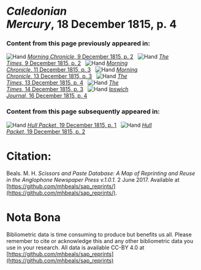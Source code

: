 # *Caledonian Mercury*, 18 December 1815, p. 4  
  
### Content from this page previously appeared in:  
![Hand](http://scissorsandpaste.net/wp-content/uploads/2017/06/smallhandpointer.png) [*Morning Chronicle*, 9 December 1815, p. 2](https://mhbeals.github.io/sap_html/Morning-Chronicle/Morning-Chronicle-9-December-1815-p-2)  
![Hand](http://scissorsandpaste.net/wp-content/uploads/2017/06/smallhandpointer.png) [*The Times*, 9 December 1815, p. 2](https://mhbeals.github.io/sap_html/The-Times/The-Times-9-December-1815-p-2)  
![Hand](http://scissorsandpaste.net/wp-content/uploads/2017/06/smallhandpointer.png) [*Morning Chronicle*, 11 December 1815, p. 3](https://mhbeals.github.io/sap_html/Morning-Chronicle/Morning-Chronicle-11-December-1815-p-3)  
![Hand](http://scissorsandpaste.net/wp-content/uploads/2017/06/smallhandpointer.png) [*Morning Chronicle*, 13 December 1815, p. 3](https://mhbeals.github.io/sap_html/Morning-Chronicle/Morning-Chronicle-13-December-1815-p-3)  
![Hand](http://scissorsandpaste.net/wp-content/uploads/2017/06/smallhandpointer.png) [*The Times*, 13 December 1815, p. 4](https://mhbeals.github.io/sap_html/The-Times/The-Times-13-December-1815-p-4)  
![Hand](http://scissorsandpaste.net/wp-content/uploads/2017/06/smallhandpointer.png) [*The Times*, 14 December 1815, p. 3](https://mhbeals.github.io/sap_html/The-Times/The-Times-14-December-1815-p-3)  
![Hand](http://scissorsandpaste.net/wp-content/uploads/2017/06/smallhandpointer.png) [*Ipswich Journal*, 16 December 1815, p. 4](https://mhbeals.github.io/sap_html/Ipswich-Journal/Ipswich-Journal-16-December-1815-p-4)  
  
### Content from this page subsequently appeared in:  
![Hand](http://scissorsandpaste.net/wp-content/uploads/2017/06/smallhandpointer.png) [*Hull Packet*, 19 December 1815, p. 1](https://mhbeals.github.io/sap_html/Hull-Packet/Hull-Packet-19-December-1815-p-1)  
![Hand](http://scissorsandpaste.net/wp-content/uploads/2017/06/smallhandpointer.png) [*Hull Packet*, 19 December 1815, p. 2](https://mhbeals.github.io/sap_html/Hull-Packet/Hull-Packet-19-December-1815-p-2)  


# Citation: 

Beals. M. H. *Scissors and Paste Database: A Map of Reprinting and Reuse in the Anglophone Newspaper Press v.1.0.1.* 2 June 2017. Available at [https://github.com/mhbeals/sap_reprints/](https://github.com/mhbeals/sap_reprints/). 

# Nota Bona

Bibliometric data is time consuming to produce but benefits us all. Please remember to cite or acknowledge this and any other bibliometric data you use in your research. All data is available CC-BY 4.0 at [https://github.com/mhbeals/sap_reprints](https://github.com/mhbeals/sap_reprints)